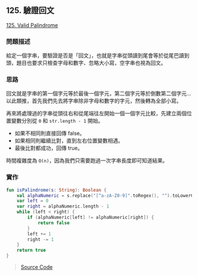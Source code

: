 ## 125. 驗證回文
[125. Valid Palindrome](https://leetcode.com/problems/valid-palindrome/) 

### 問題描述
給定一個字串，要驗證是否是「回文」，也就是字串從頭讀到尾會等於從尾巴讀到頭，題目也要求只檢查字母和數字、忽略大小寫，空字串也視為回文。

### 思路
回文就是字串的第一個字元等於最後一個字元，第二個字元等於倒數第二個字元...以此類推，首先我們先去將字串除非字母和數字的字元，然後轉為全部小寫。

再來將處理過的字串從頭往右和從尾端往左開始一個一個字元比較，先建立兩個位置變數分別從 `0` 和 `str.length - 1` 開始。

* 如果不相同則直接回傳 false。
* 如果相同則繼續比對，直到左右位置變數相遇。
* 最後比對都成功，回傳 true。

時間複雜度為 `O(n)`，因為我們只需要跑過一次字串長度即可知道結果。

### 實作
```kotlin
fun isPalindrome(s: String): Boolean {
    val alphaNumeric = s.replace("[^a-zA-Z0-9]".toRegex(), "").toLowerCase()
    var left = 0
    var right = alphaNumeric.length - 1
    while (left < right) {
        if (alphaNumeric[left] != alphaNumeric[right]) {
            return false
        }
        left += 1
        right -= 1
    }
    return true
}
```

> [Source Code](../solutions/src/main/kotlin/com/enginebai/leetcode/easy/Solution125.kt)


